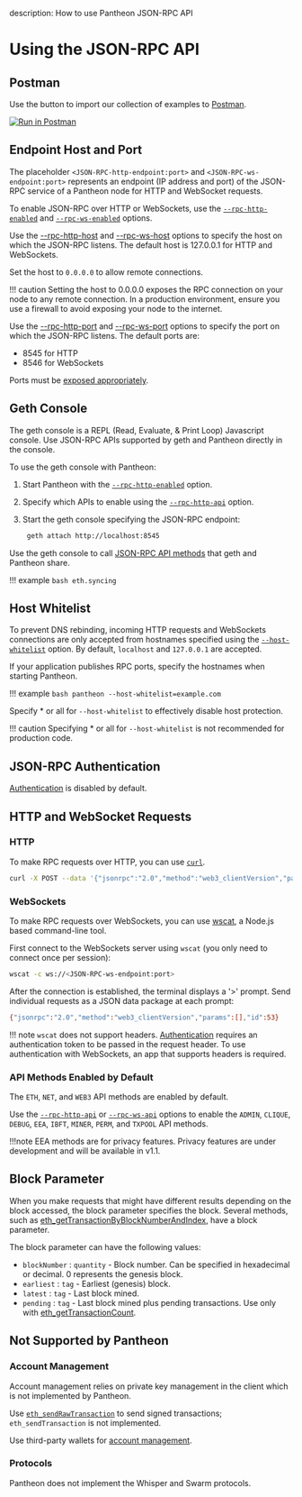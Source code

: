 description: How to use Pantheon JSON-RPC API
<!--- END of page meta data -->

# Using the JSON-RPC API

## Postman

Use the button to import our collection of examples to [Postman](https://www.getpostman.com/). 

[![Run in Postman](https://run.pstmn.io/button.svg)](https://app.getpostman.com/run-collection/c765d7d22b055c42a510)

## Endpoint Host and Port

The placeholder
`<JSON-RPC-http-endpoint:port>` and `<JSON-RPC-ws-endpoint:port>` represents an endpoint (IP address and port) 
of the JSON-RPC service of a Pantheon node for HTTP and WebSocket requests.

To enable JSON-RPC over HTTP or WebSockets, use the [`--rpc-http-enabled`](../Reference/Pantheon-CLI-Syntax.md#rpc-http-enabled) 
and [`--rpc-ws-enabled`](../Reference/Pantheon-CLI-Syntax.md#rpc-ws-enabled) options.

Use the [--rpc-http-host](../Reference/Pantheon-CLI-Syntax.md#rpc-http-host) and [--rpc-ws-host](../Reference/Pantheon-CLI-Syntax.md#rpc-ws-host) 
options to specify the host on which the JSON-RPC listens. The default host is 127.0.0.1 for HTTP and WebSockets.  

Set the host to `0.0.0.0` to allow remote connections. 

!!! caution 
    Setting the host to 0.0.0.0 exposes the RPC connection on your node to any remote connection. In a 
    production environment, ensure you use a firewall to avoid exposing your node to the internet.  

Use the [--rpc-http-port](../Reference/Pantheon-CLI-Syntax.md#rpc-http-port) and [--rpc-ws-port](../Reference/Pantheon-CLI-Syntax.md#rpc-ws-port)
options to specify the port on which the JSON-RPC listens. The default ports are: 

* 8545 for HTTP
* 8546 for WebSockets

Ports must be [exposed appropriately](../Configuring-Pantheon/Networking/Managing-Peers.md#port-configuration).

## Geth Console 

The geth console is a REPL (Read, Evaluate, & Print Loop) Javascript console. Use JSON-RPC APIs supported by geth and 
Pantheon directly in the console.  

To use the geth console with Pantheon: 

1. Start Pantheon with the [`--rpc-http-enabled`](../Reference/Pantheon-CLI-Syntax.md#rpc-http-enabled) option. 

1. Specify which APIs to enable using the [`--rpc-http-api`](../Reference/Pantheon-CLI-Syntax.md#rpc-http-api) option. 

1. Start the geth console specifying the JSON-RPC endpoint: 
   ```bash
    geth attach http://localhost:8545
   ``` 
   
Use the geth console to call [JSON-RPC API methods](../Reference/JSON-RPC-API-Methods.md) that geth and Pantheon share. 

!!! example 
    ```bash
    eth.syncing
    ```
    
## Host Whitelist 

To prevent DNS rebinding, incoming HTTP requests and WebSockets connections are only accepted from hostnames 
specified using the [`--host-whitelist`](../Reference/Pantheon-CLI-Syntax.md#host-whitelist) option. 
By default, `localhost` and `127.0.0.1` are accepted.

If your application publishes RPC ports, specify the hostnames when starting Pantheon.
 
!!! example
    ```bash
    pantheon --host-whitelist=example.com
    ```
    
Specify * or all for `--host-whitelist` to effectively disable host protection.

!!! caution 
    Specifying * or all for `--host-whitelist` is not recommended for production code.

## JSON-RPC Authentication 

[Authentication](Authentication.md) is disabled by default. 

## HTTP and WebSocket Requests

### HTTP

To make RPC requests over HTTP, you can use [`curl`](https://curl.haxx.se/download.html).

```bash
curl -X POST --data '{"jsonrpc":"2.0","method":"web3_clientVersion","params":[],"id":53}' <JSON-RPC-http-endpoint:port>
```

### WebSockets

To make RPC requests over WebSockets, you can use [wscat](https://github.com/websockets/wscat), a Node.js based command-line tool.

First connect to the WebSockets server using `wscat` (you only need to connect once per session):

```bash
wscat -c ws://<JSON-RPC-ws-endpoint:port>
```

After the connection is established, the terminal displays a '>' prompt.
Send individual requests as a JSON data package at each prompt:

```bash
{"jsonrpc":"2.0","method":"web3_clientVersion","params":[],"id":53}
```

!!! note 
    `wscat` does not support headers. [Authentication](Authentication.md) requires an authentication token to be passed in the 
    request header. To use authentication with WebSockets, an app that supports headers is required. 

### API Methods Enabled by Default

The `ETH`, `NET`, and `WEB3` API methods are enabled by default. 

Use the [`--rpc-http-api`](../Reference/Pantheon-CLI-Syntax.md#rpc-http-api) or [`--rpc-ws-api`](../Reference/Pantheon-CLI-Syntax.md#rpc-ws-api) 
options to enable the `ADMIN`, `CLIQUE`, `DEBUG`, `EEA`, `IBFT`, `MINER`, `PERM`, and `TXPOOL` API methods.

!!!note
    EEA methods are for privacy features. Privacy features are under development and will be available in v1.1.  

## Block Parameter

When you make requests that might have different results depending on the block accessed, 
the block parameter specifies the block. 
Several methods, such as [eth_getTransactionByBlockNumberAndIndex](../Reference/JSON-RPC-API-Methods.md#eth_gettransactionbyblocknumberandindex), have a block parameter.

The block parameter can have the following values:

* `blockNumber` : `quantity` - Block number. Can be specified in hexadecimal or decimal. 0 represents the genesis block.
* `earliest` : `tag` - Earliest (genesis) block. 
* `latest` : `tag` - Last block mined.
* `pending` : `tag` - Last block mined plus pending transactions. Use only with [eth_getTransactionCount](../Reference/JSON-RPC-API-Methods.md#eth_gettransactioncount).  

## Not Supported by Pantheon

### Account Management 

Account management relies on private key management in the client which is not implemented by Pantheon. 

Use [`eth_sendRawTransaction`](../Reference/JSON-RPC-API-Methods.md#eth_sendrawtransaction) to send signed transactions; `eth_sendTransaction` is not implemented. 

Use third-party wallets for [account management](../Using-Pantheon/Account-Management.md). 

### Protocols

Pantheon does not implement the Whisper and Swarm protocols.